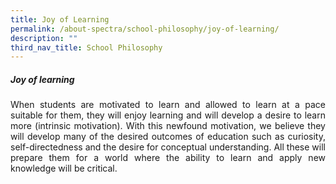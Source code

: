 ```yaml
---
title: Joy of Learning
permalink: /about-spectra/school-philosophy/joy-of-learning/
description: ""
third_nav_title: School Philosophy
---
```

##### **Joy of learning**

<p align="justify">When students are motivated to learn and allowed to learn at a pace suitable for them, they will enjoy learning and will develop a desire to learn more (intrinsic motivation). With this newfound motivation, we believe they will develop many of the desired outcomes of education such as curiosity, self-directedness and the desire for conceptual understanding. All these will prepare them for a world where the ability to learn and apply new knowledge will be critical.</p>